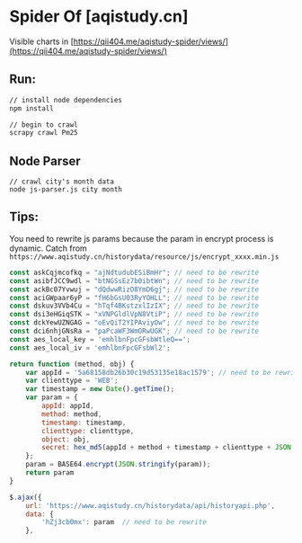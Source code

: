 
 # Spider Of [aqistudy.cn]
 
 Visible charts in [https://qii404.me/aqistudy-spider/views/](https://qii404.me/aqistudy-spider/views/)

 ## Run:

 ```bash
// install node dependencies
npm install

// begin to crawl
scrapy crawl Pm25
 ```

## Node Parser

```
// crawl city's month data
node js-parser.js city month
```

## Tips:

You need to rewrite js params because the param in encrypt process is dynamic.
Catch from `https://www.aqistudy.cn/historydata/resource/js/encrypt_xxxx.min.js`

```javascript
const askCqjmcofkq = "ajNdtudubESiBmHr"; // need to be rewrite
const asibfJCC9wdl = "btNGSsEz7b0ibtWn"; // need to be rewrite
const ackBc07Yvwuj = "dQdwwRizO8YmD6gj"; // need to be rewrite
const aciGWpaar6yP = "fH6bGsU03RyYOHLL"; // need to be rewrite
const dskuv3VVb4Cu = "hTqf4BKstzxlIzIX"; // need to be rewrite
const dsi3eHGiqSTK = "xVNPGldlVpN8VtiP"; // need to be rewrite
const dckYewUZNGAG = "oEvQiT2YIPAviyOw"; // need to be rewrite
const dci6nhjGNsRa = "paPcaWF3WmORwUGK"; // need to be rewrite
const aes_local_key = 'emhlbnFpcGFsbWtleQ==';
const aes_local_iv = 'emhlbnFpcGFsbWl2';

return function (method, obj) {
    var appId = '5a68158db26b30c19d53135e18ac1579'; // need to be rewrite
    var clienttype = 'WEB';
    var timestamp = new Date().getTime();
    var param = {
        appId: appId,
        method: method,
        timestamp: timestamp,
        clienttype: clienttype,
        object: obj,
        secret: hex_md5(appId + method + timestamp + clienttype + JSON.stringify(ObjectSort(obj)))
    };
    param = BASE64.encrypt(JSON.stringify(param));
    return param
}

$.ajax({
    url: 'https://www.aqistudy.cn/historydata/api/historyapi.php',
    data: {
        'hZj3cb0mx': param  // need to be rewrite
    },
```
